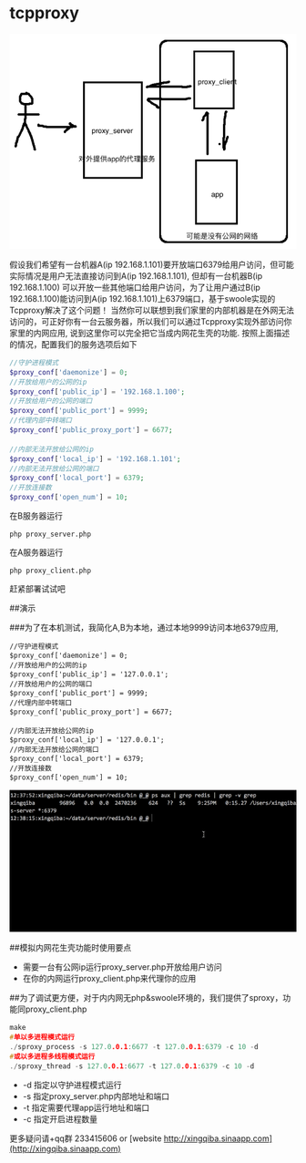# tcpproxy

![](./src/summary.png)

假设我们希望有一台机器A(ip 192.168.1.101)要开放端口6379给用户访问，但可能实际情况是用户无法直接访问到A(ip 192.168.1.101), 但却有一台机器B(ip 192.168.1.100) 可以开放一些其他端口给用户访问，为了让用户通过B(ip 192.168.1.100)能访问到A(ip 192.168.1.101)上6379端口，基于swoole实现的Tcpproxy解决了这个问题！ 当然你可以联想到我们家里的内部机器是在外网无法访问的，可正好你有一台云服务器，所以我们可以通过Tcpproxy实现外部访问你家里的内网应用, 说到这里你可以完全把它当成内网花生壳的功能. 按照上面描述的情况，配置我们的服务选项后如下


```php
//守护进程模式
$proxy_conf['daemonize'] = 0;
//开放给用户的公网的ip
$proxy_conf['public_ip'] = '192.168.1.100';
//开放给用户的公网的端口
$proxy_conf['public_port'] = 9999;
//代理内部中转端口
$proxy_conf['public_proxy_port'] = 6677;

//内部无法开放给公网的ip
$proxy_conf['local_ip'] = '192.168.1.101';
//内部无法开放给公网的端口
$proxy_conf['local_port'] = 6379;
//开放连接数
$proxy_conf['open_num'] = 10;
```

在B服务器运行
```
php proxy_server.php
```

在A服务器运行
```
php proxy_client.php
```

赶紧部署试试吧

##演示 

###为了在本机测试，我简化A,B为本地，通过本地9999访问本地6379应用,
```
//守护进程模式
$proxy_conf['daemonize'] = 0;
//开放给用户的公网的ip
$proxy_conf['public_ip'] = '127.0.0.1';
//开放给用户的公网的端口
$proxy_conf['public_port'] = 9999;
//代理内部中转端口
$proxy_conf['public_proxy_port'] = 6677;

//内部无法开放给公网的ip
$proxy_conf['local_ip'] = '127.0.0.1';
//内部无法开放给公网的端口
$proxy_conf['local_port'] = 6379;
//开放连接数
$proxy_conf['open_num'] = 10;
```

![](./src/tcpproxy.gif)


##模拟内网花生壳功能时使用要点
* 需要一台有公网ip运行proxy_server.php开放给用户访问
* 在你的内网运行proxy_client.php来代理你的应用

##为了调试更方便，对于内内网无php&swoole环境的，我们提供了sproxy，功能同proxy_client.php
```c
make
#单以多进程模式运行
./sproxy_process -s 127.0.0.1:6677 -t 127.0.0.1:6379 -c 10 -d
#或以多进程多线程模式运行
./sproxy_thread -s 127.0.0.1:6677 -t 127.0.0.1:6379 -c 10 -d
```
* -d 指定以守护进程模式运行
* -s 指定proxy_server.php内部地址和端口
* -t 指定需要代理app运行地址和端口
* -c 指定开启进程数量

更多疑问请+qq群 233415606 or [website http://xingqiba.sinaapp.com](http://xingqiba.sinaapp.com)
